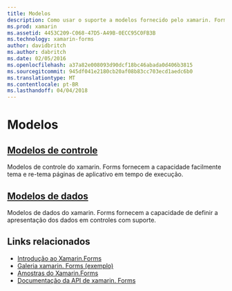 ```yaml
---
title: Modelos
description: Como usar o suporte a modelos fornecido pelo xamarin. Forms
ms.prod: xamarin
ms.assetid: 4453C209-C068-47D5-A49B-0ECC95C0FB3B
ms.technology: xamarin-forms
author: davidbritch
ms.author: dabritch
ms.date: 02/05/2016
ms.openlocfilehash: a37a82e008093d90dcf18bc46abada0d406b3815
ms.sourcegitcommit: 945df041e2180cb20af08b83cc703ecd1aedc6b0
ms.translationtype: MT
ms.contentlocale: pt-BR
ms.lasthandoff: 04/04/2018
---
```

# <a name="templates"></a>Modelos

## <a name="control-templatescontrol-templatesindexmd"></a>[Modelos de controle](control-templates/index.md)

Modelos de controle do xamarin. Forms fornecem a capacidade facilmente tema e re-tema páginas de aplicativo em tempo de execução.

## <a name="data-templatesdata-templatesindexmd"></a>[Modelos de dados](data-templates/index.md)

Modelos de dados do xamarin. Forms fornecem a capacidade de definir a apresentação dos dados em controles com suporte.


## <a name="related-links"></a>Links relacionados

- [Introdução ao Xamarin.Forms](~/xamarin-forms/get-started/introduction-to-xamarin-forms.md)
- [Galeria xamarin. Forms (exemplo)](https://developer.xamarin.com/samples/FormsGallery/)
- [Amostras do Xamarin.Forms](https://developer.xamarin.com/samples/tag/Xamarin.Forms/)
- [Documentação da API de xamarin. Forms](https://developer.xamarin.com/api/namespace/Xamarin.Forms/)
